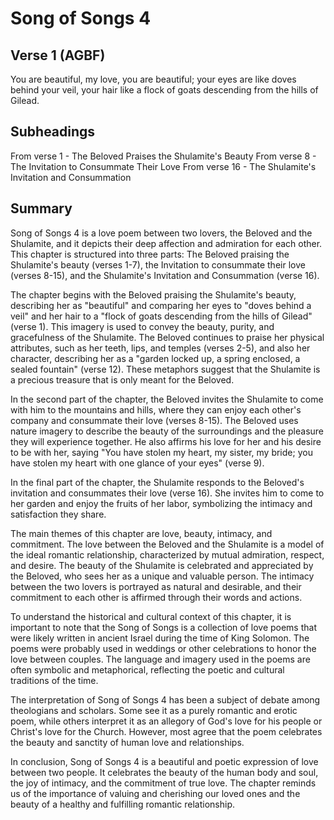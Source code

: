 # Song of Songs 4

## Verse 1 (AGBF)

You are beautiful, my love, you are beautiful; your eyes are like doves behind your veil, your hair like a flock of goats descending from the hills of Gilead.

## Subheadings

From verse 1 - The Beloved Praises the Shulamite's Beauty
From verse 8 - The Invitation to Consummate Their Love
From verse 16 - The Shulamite's Invitation and Consummation

## Summary

Song of Songs 4 is a love poem between two lovers, the Beloved and the Shulamite, and it depicts their deep affection and admiration for each other. This chapter is structured into three parts: The Beloved praising the Shulamite's beauty (verses 1-7), the Invitation to consummate their love (verses 8-15), and the Shulamite's Invitation and Consummation (verse 16).

The chapter begins with the Beloved praising the Shulamite's beauty, describing her as "beautiful" and comparing her eyes to "doves behind a veil" and her hair to a "flock of goats descending from the hills of Gilead" (verse 1). This imagery is used to convey the beauty, purity, and gracefulness of the Shulamite. The Beloved continues to praise her physical attributes, such as her teeth, lips, and temples (verses 2-5), and also her character, describing her as a "garden locked up, a spring enclosed, a sealed fountain" (verse 12). These metaphors suggest that the Shulamite is a precious treasure that is only meant for the Beloved.

In the second part of the chapter, the Beloved invites the Shulamite to come with him to the mountains and hills, where they can enjoy each other's company and consummate their love (verses 8-15). The Beloved uses nature imagery to describe the beauty of the surroundings and the pleasure they will experience together. He also affirms his love for her and his desire to be with her, saying "You have stolen my heart, my sister, my bride; you have stolen my heart with one glance of your eyes" (verse 9).

In the final part of the chapter, the Shulamite responds to the Beloved's invitation and consummates their love (verse 16). She invites him to come to her garden and enjoy the fruits of her labor, symbolizing the intimacy and satisfaction they share.

The main themes of this chapter are love, beauty, intimacy, and commitment. The love between the Beloved and the Shulamite is a model of the ideal romantic relationship, characterized by mutual admiration, respect, and desire. The beauty of the Shulamite is celebrated and appreciated by the Beloved, who sees her as a unique and valuable person. The intimacy between the two lovers is portrayed as natural and desirable, and their commitment to each other is affirmed through their words and actions.

To understand the historical and cultural context of this chapter, it is important to note that the Song of Songs is a collection of love poems that were likely written in ancient Israel during the time of King Solomon. The poems were probably used in weddings or other celebrations to honor the love between couples. The language and imagery used in the poems are often symbolic and metaphorical, reflecting the poetic and cultural traditions of the time.

The interpretation of Song of Songs 4 has been a subject of debate among theologians and scholars. Some see it as a purely romantic and erotic poem, while others interpret it as an allegory of God's love for his people or Christ's love for the Church. However, most agree that the poem celebrates the beauty and sanctity of human love and relationships.

In conclusion, Song of Songs 4 is a beautiful and poetic expression of love between two people. It celebrates the beauty of the human body and soul, the joy of intimacy, and the commitment of true love. The chapter reminds us of the importance of valuing and cherishing our loved ones and the beauty of a healthy and fulfilling romantic relationship.